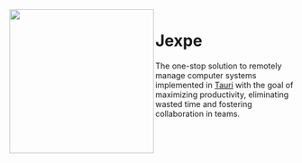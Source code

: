 <img height="256" src="https://raw.githubusercontent.com/jexpe-team/jexpe/main/src-tauri/jexpe/icons/128x128%402x.png" align="left" />
<h1>Jexpe</h1>
<p>The one-stop solution to remotely manage computer systems implemented in <a href="https://tauri.app/">Tauri</a> with the goal of maximizing productivity, eliminating wasted time and fostering collaboration in teams.</p>
